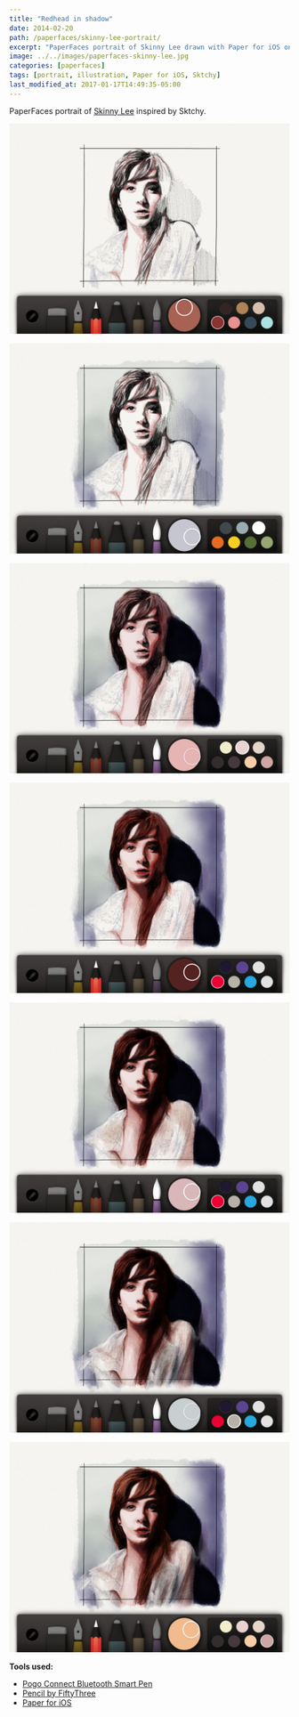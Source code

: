 ```yaml
---
title: "Redhead in shadow"
date: 2014-02-20
path: /paperfaces/skinny-lee-portrait/
excerpt: "PaperFaces portrait of Skinny Lee drawn with Paper for iOS on an iPad."
image: ../../images/paperfaces-skinny-lee.jpg
categories: [paperfaces]
tags: [portrait, illustration, Paper for iOS, Sktchy]
last_modified_at: 2017-01-17T14:49:35-05:00
---
```


PaperFaces portrait of [Skinny Lee](https://sktchy.com/MfNOoH) inspired by Sktchy.

![Work in process screenshot](../../images/paperfaces-skinny-lee-process-1-lg.jpg)

![Work in process screenshot](../../images/paperfaces-skinny-lee-process-2-lg.jpg)

![Work in process screenshot](../../images/paperfaces-skinny-lee-process-3-lg.jpg)

![Work in process screenshot](../../images/paperfaces-skinny-lee-process-4-lg.jpg)

![Work in process screenshot](../../images/paperfaces-skinny-lee-process-5-lg.jpg)

![Work in process screenshot](../../images/paperfaces-skinny-lee-process-6-lg.jpg)

![Work in process screenshot](../../images/paperfaces-skinny-lee-process-7-lg.jpg)

**Tools used:**

- [Pogo Connect Bluetooth Smart Pen](https://www.amazon.com/gp/product/B009K448L4/ref=as_li_ss_tl?ie=UTF8&camp=1789&creative=390957&creativeASIN=B009K448L4&linkCode=as2&tag=mademist-20)
- [Pencil by FiftyThree](https://www.amazon.com/FiftyThree-Digital-Stylus-Pencil-iPhone/dp/B01JJBUYR4/ref=as_li_ss_tl?keywords=pencil+53&qid=1550586265&s=gateway&sr=8-3&linkCode=ll1&tag=mademist-20&linkId=0134793cb840affff60f2e45a7f64678&language=en_US)
- [Paper for iOS](https://paper.bywetransfer.com/)
